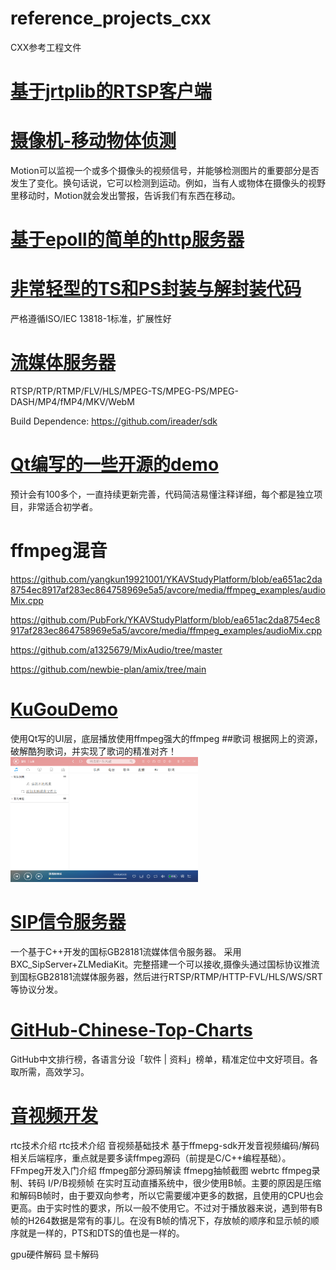 # reference_projects_cxx
CXX参考工程文件

# [基于jrtplib的RTSP客户端](https://github.com/Ansersion/myRtspClient/tree/master)

# [摄像机-移动物体侦测](https://github.com/Motion-Project/motion)
Motion可以监视一个或多个摄像头的视频信号，并能够检测图片的重要部分是否发生了变化。换句话说，它可以检测到运动。例如，当有人或物体在摄像头的视野里移动时，Motion就会发出警报，告诉我们有东西在移动。

# [基于epoll的简单的http服务器](https://github.com/hongliuliao/ehttp)

# [非常轻型的TS和PS封装与解封装代码](https://github.com/xphh/litets)
严格遵循ISO/IEC 13818-1标准，扩展性好

# [流媒体服务器](https://github.com/ireader/media-server)
RTSP/RTP/RTMP/FLV/HLS/MPEG-TS/MPEG-PS/MPEG-DASH/MP4/fMP4/MKV/WebM

Build Dependence: https://github.com/ireader/sdk
# [Qt编写的一些开源的demo](https://github.com/feiyangqingyun/QWidgetDemo)

预计会有100多个，一直持续更新完善，代码简洁易懂注释详细，每个都是独立项目，非常适合初学者。

# ffmpeg混音
https://github.com/yangkun19921001/YKAVStudyPlatform/blob/ea651ac2da8754ec8917af283ec864758969e5a5/avcore/media/ffmpeg_examples/audioMix.cpp

https://github.com/PubFork/YKAVStudyPlatform/blob/ea651ac2da8754ec8917af283ec864758969e5a5/avcore/media/ffmpeg_examples/audioMix.cpp

https://github.com/a1325679/MixAudio/tree/master

https://github.com/newbie-plan/amix/tree/main

# [KuGouDemo](https://github.com/what951006/KuGouDemo/)
使用Qt写的UI层，底层播放使用ffmpeg强大的ffmpeg ##歌词 根据网上的资源，破解酷狗歌词，并实现了歌词的精准对齐！
<img src="https://github.com/melonbo/image/blob/main/group_01/sp230725_104028.png" alt="error" style="width: 300px; height: 200px;">

# [SIP信令服务器](https://github.com/any12345com/BXC_SipServer)
一个基于C++开发的国标GB28181流媒体信令服务器。 采用BXC_SipServer+ZLMediaKit。完整搭建一个可以接收,摄像头通过国标协议推流到国标GB28181流媒体服务器，然后进行RTSP/RTMP/HTTP-FVL/HLS/WS/SRT等协议分发。

# [GitHub-Chinese-Top-Charts](https://github.com/GrowingGit/GitHub-Chinese-Top-Charts)
GitHub中文排行榜，各语言分设「软件 | 资料」榜单，精准定位中文好项目。各取所需，高效学习。

# [音视频开发](https://github.com/cherishman2005/rtc)
rtc技术介绍
rtc技术介绍
音视频基础技术
基于ffmepg-sdk开发音视频编码/解码相关后端程序，重点就是要多读ffmpeg源码（前提是C/C++编程基础）。
FFmpeg开发入门介绍
ffmpeg部分源码解读
ffmepg抽帧截图
webrtc ffmpeg录制、转码
I/P/B视频帧
在实时互动直播系统中，很少使用B帧。主要的原因是压缩和解码B帧时，由于要双向参考，所以它需要缓冲更多的数据，且使用的CPU也会更高。由于实时性的要求，所以一般不使用它。不过对于播放器来说，遇到带有B帧的H264数据是常有的事儿。在没有B帧的情况下，存放帧的顺序和显示帧的顺序就是一样的，PTS和DTS的值也是一样的。

gpu硬件解码
显卡解码



